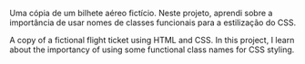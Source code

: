 Uma cópia de um bilhete aéreo fictício. Neste projeto, aprendi sobre a importância de usar nomes de classes funcionais para a estilização do CSS.

A copy of a fictional flight ticket using HTML and CSS. In this project, I learn about the importancy of using some functional class names for CSS styling.

